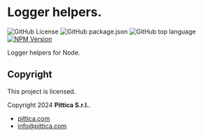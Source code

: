 # Logger helpers.

![GitHub License](https://img.shields.io/github/license/pittica/logger-helpers)
![GitHub package.json](https://img.shields.io/github/package-json/version/pittica/logger-helpers)
![GitHub top language](https://img.shields.io/github/languages/top/pittica/logger-helpers)
[![NPM Version](https://img.shields.io/npm/v/%40pittica%2Flogger-helpers)](https://www.npmjs.com/package/@pittica/logger-helpers)

Logger helpers for Node.

## Copyright

This project is licensed.

Copyright 2024 **Pittica S.r.l.**.

- [pittica.com](https://pittica.com)
- [info@pittica.com](mailto:info@pittica.com)
